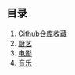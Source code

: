 
## 目录

1. [Github仓库收藏](./collect/travel.md)
2. [厨艺](./cooking.md)
2. [电影](./movie.md)
2. [音乐](./music.md)
